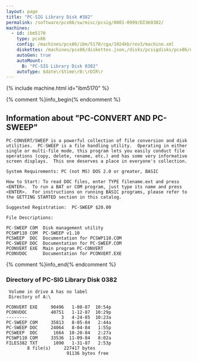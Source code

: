 ```yaml
---
layout: page
title: "PC-SIG Library Disk #382"
permalink: /software/pcx86/sw/misc/pcsig/0001-0999/DISK0382/
machines:
  - id: ibm5170
    type: pcx86
    config: /machines/pcx86/ibm/5170/cga/1024kb/rev3/machine.xml
    diskettes: /machines/pcx86/diskettes.json,/disks/pcsigdisks/pcx86/diskettes.json
    autoGen: true
    autoMount:
      B: "PC-SIG Library Disk 0382"
    autoType: $date\r$time\rB:\rDIR\r
---
```


{% include machine.html id="ibm5170" %}

{% comment %}info_begin{% endcomment %}

## Information about "PC-CONVERT AND PC-SWEEP"

    PC-CONVERT/SWEEP is a powerful collection of file conversion and disk
    utilities.  PC-SWEEP is a file handling utility.  Operating in either
    single or multi-file mode, this program lets you easily conduct file
    operations (copy, delete, rename, etc.) and has some very informative
    screen displays.  This one deserves a place in everyone's collection.
    
    System Requirements: PC (not MS) DOS 2.0 or greater, BASIC
    
    How to Start: To read DOC files, enter TYPE filename.ext and press
    <ENTER>.  To run a BAT or COM program, just type its name and press
    <ENTER>.  For instructions on running BASIC programs, please refer to
    the GETTING STARTED section in this catalog.
    
    Suggested Registration:  PC-SWEEP $20.00
    
    File Descriptions:
    
    PC-SWEEP COM  Disk management utility
    PCSWP110 COM  PC-SWEEP v1.10
    PCSWEEP  DOC  Documentation for PCSWP110.COM
    PC-SWEEP DOC  Documentation for PC-SWEEP.COM
    PCONVERT EXE  Main program PC-CONVERT
    PCONVDOC      Documentation for PCONVERT.EXE
{% comment %}info_end{% endcomment %}


### Directory of PC-SIG Library Disk 0382

     Volume in drive A has no label
     Directory of A:\

    PCONVERT EXE     90496   1-08-87  10:54p
    PCONVDOC         40751   1-12-87  10:29p
    --------             3   4-24-85  10:23a
    PC-SWEEP COM     35813   8-05-84   2:44a
    PC-SWEEP DOC     24064   8-04-84   1:55p
    PCSWEEP  DOC      1664  10-20-84   2:27a
    PCSWP110 COM     33536  11-09-84   8:02a
    FILES382 TXT      1090   1-31-87   2:53p
            8 file(s)     227417 bytes
                           91136 bytes free

